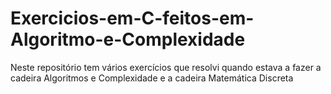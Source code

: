 # Exercicios-em-C-feitos-em-Algoritmo-e-Complexidade
Neste repositório tem vários exercícios que resolvi quando estava a fazer a cadeira Algoritmos e Complexidade e a cadeira Matemática Discreta 
